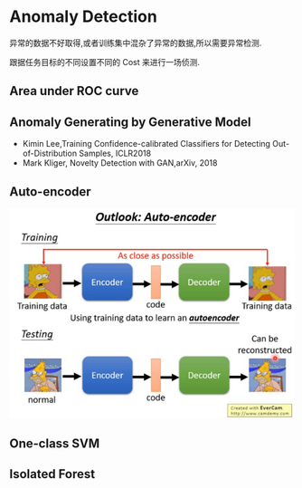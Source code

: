 # Anomaly Detection

异常的数据不好取得,或者训练集中混杂了异常的数据,所以需要异常检测.

跟据任务目标的不同设置不同的 Cost 来进行一场侦测.

## Area under ROC curve

## Anomaly Generating by Generative Model

- Kimin Lee,Training Confidence-calibrated Classifiers for Detecting Out-of-Distribution Samples, ICLR2018
- Mark Kliger, Novelty Detection with GAN,arXiv, 2018

## Auto-encoder

![](images/2019-12-03-16-01-28.png)

## One-class SVM

## Isolated Forest
